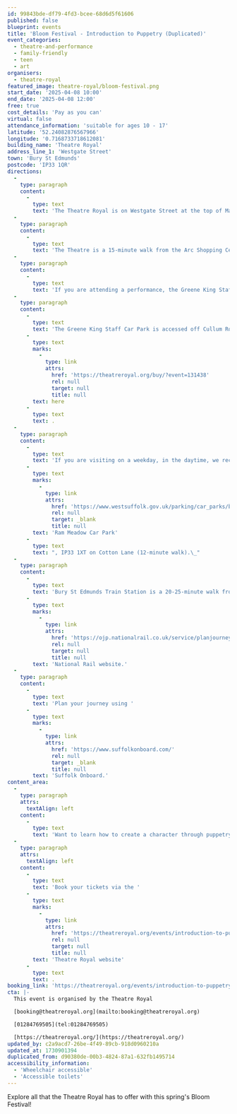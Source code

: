 ```yaml
---
id: 99843bde-df79-4fd3-bcee-68d6d5f61606
published: false
blueprint: events
title: 'Bloom Festival - Introduction to Puppetry (Duplicated)'
event_categories:
  - theatre-and-performance
  - family-friendly
  - teen
  - art
organisers:
  - theatre-royal
featured_image: theatre-royal/bloom-festival.png
start_date: '2025-04-08 10:00'
end_date: '2025-04-08 12:00'
free: true
cost_details: 'Pay as you can'
virtual: false
attendance_information: 'suitable for ages 10 - 17'
latitude: '52.24082876567966'
longitude: '0.7168733718612081'
building_name: 'Theatre Royal'
address_line_1: 'Westgate Street'
town: 'Bury St Edmunds'
postcode: 'IP33 1QR'
directions:
  -
    type: paragraph
    content:
      -
        type: text
        text: 'The Theatre Royal is on Westgate Street at the top of Maynewater Lane, opposite the Greene King Brewery & Café. On foot, you’ll enter through the front entrance of the theatre.'
  -
    type: paragraph
    content:
      -
        type: text
        text: 'The Theatre is a 15-minute walk from the Arc Shopping Centre and just 5-minutes from the Abbey Gardens.'
  -
    type: paragraph
    content:
      -
        type: text
        text: 'If you are attending a performance, the Greene King Staff Car Park is made available to our visitors for evening and weekend performances only. '
  -
    type: paragraph
    content:
      -
        type: text
        text: 'The Greene King Staff Car Park is accessed off Cullum Road (A1302) and opens 1 hour before your performance at a charge per vehicle. Access to the Theatre is via steps (3-minute walk). Wheelchair users and customers with additional access requirements may be dropped-off for step- free access at the front of the theatre on Westgate Street. You can book a Parking Space '
      -
        type: text
        marks:
          -
            type: link
            attrs:
              href: 'https://theatreroyal.org/buy/?event=131438'
              rel: null
              target: null
              title: null
        text: here
      -
        type: text
        text: .
  -
    type: paragraph
    content:
      -
        type: text
        text: 'If you are visiting on a weekday, in the daytime, we recommend '
      -
        type: text
        marks:
          -
            type: link
            attrs:
              href: 'https://www.westsuffolk.gov.uk/parking/car_parks/bse_car_parks/ram-meadow-car-park.cfm'
              rel: null
              target: _blank
              title: null
        text: 'Ram Meadow Car Park'
      -
        type: text
        text: ", IP33 1XT on Cotton Lane (12-minute walk).\_"
  -
    type: paragraph
    content:
      -
        type: text
        text: 'Bury St Edmunds Train Station is a 20-25-minute walk from the theatre, with connections to Cambridge, Ipswich and the London-Norwich line. You can check train times and service updates on the '
      -
        type: text
        marks:
          -
            type: link
            attrs:
              href: 'https://ojp.nationalrail.co.uk/service/planjourney/search'
              rel: null
              target: null
              title: null
        text: 'National Rail website.'
  -
    type: paragraph
    content:
      -
        type: text
        text: 'Plan your journey using '
      -
        type: text
        marks:
          -
            type: link
            attrs:
              href: 'https://www.suffolkonboard.com/'
              rel: null
              target: _blank
              title: null
        text: 'Suffolk Onboard.'
content_area:
  -
    type: paragraph
    attrs:
      textAlign: left
    content:
      -
        type: text
        text: 'Want to learn how to create a character through puppetry? This two-hour workshop will teach you the basics of puppetry, so that you can bring your imagination to life.'
  -
    type: paragraph
    attrs:
      textAlign: left
    content:
      -
        type: text
        text: 'Book your tickets via the '
      -
        type: text
        marks:
          -
            type: link
            attrs:
              href: 'https://theatreroyal.org/events/introduction-to-puppetry/'
              rel: null
              target: null
              title: null
        text: 'Theatre Royal website'
      -
        type: text
        text: .
booking_link: 'https://theatreroyal.org/events/introduction-to-puppetry/'
cta: |-
  This event is organised by the Theatre Royal 

  [booking@theatreroyal.org](mailto:booking@theatreroyal.org)

  [01284769505](tel:01284769505)

  [https://theatreroyal.org/](https://theatreroyal.org/)
updated_by: c2a9acd7-26be-4f49-89cb-918d0960210a
updated_at: 1730901394
duplicated_from: d90380de-00b3-4824-87a1-632fb1495714
accessibility_information:
  - 'Wheelchair accessible'
  - 'Accessible toilets'
---
```

Explore all that the Theatre Royal has to offer with this spring's Bloom Festival!